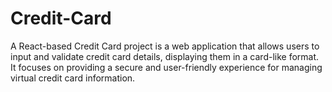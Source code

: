 # Credit-Card
A React-based Credit Card project is a web application that allows users to input and validate credit card details, displaying them in a card-like format. It focuses on providing a secure and user-friendly experience for managing virtual credit card information.
